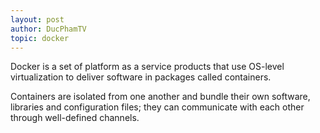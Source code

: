 ```yaml
---
layout: post
author: DucPhamTV
topic: docker
---
```

Docker is a set of platform as a service products that use OS-level virtualization to deliver software in packages called containers.

Containers are isolated from one another and bundle their own software, libraries and configuration files; they can communicate with each other through well-defined channels.
